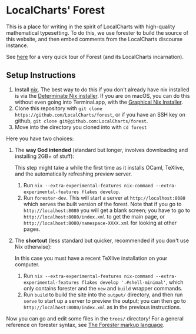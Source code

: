 # LocalCharts' Forest

This is a place for writing in the spirit of LocalCharts with high-quality mathematical typesetting. To do this, we use forester to build the source of this website, and then embed comments from the LocalCharts discourse instance.

See [here](https://forest.localcharts.org/lc-0002.xml) for a very quick tour of Forest (and its LocalCharts incarnation).

## Setup Instructions

1. Install [nix](https://nixos.org/explore). The best way to do this if you don't already have nix installed is via the [Determinate Nix installer](https://github.com/DeterminateSystems/nix-installer). If you are on macOS, you can do this without even going into Terminal.app, with the [Graphical Nix Installer](https://determinate.systems/posts/graphical-nix-installer).
2. Clone this repository with `git clone https://github.com/LocalCharts/forest`, or if you have an SSH key on github, `git clone git@github.com:LocalCharts/forest`.
3. Move into the directory you cloned into with `cd forest`

Here you have two choices:
1. The **way God intended** (standard but longer, involves downloading and installing 2GB+ of stuff): 

   This step might take a while the first time as it installs OCaml, TeXlive, and the automatically refreshing preview server.
   1. Run `nix --extra-experimental-features nix-command --extra-experimental-features flakes develop`.
   2. Run `forester-dev`. This will start a server at `http://localhost:8080` which serves the built version of the forest. Note that if you go to `http://localhost:8080` you will get a blank screen; you have to go to `http://localhost:8080/index.xml` to get the main page, or `http://localhost:8080/namespace-XXXX.xml` for looking at other pages.
2. The **shortcut** (less standard but quicker, recommended if you don't use Nix otherwise):

   In this case you must have a recent TeXlive installation on your computer.
   1. Run `nix --extra-experimental-features nix-command --extra-experimental-features flakes develop '.#shell-minimal'`, which only contains forester and the `new` and `build` wrapper commands.
   2. Run `build` to build the site into the `output/` directory, and then run `serve` to start up a server to preview the output; you can then go to `http://localhost:8080/index.xml` as in the previous instructions.

Now you can go and edit some files in the `trees/` directory!
For a general reference on forester syntax, see [The Forester markup language](http://www.jonmsterling.com/jms-007N.xml).
